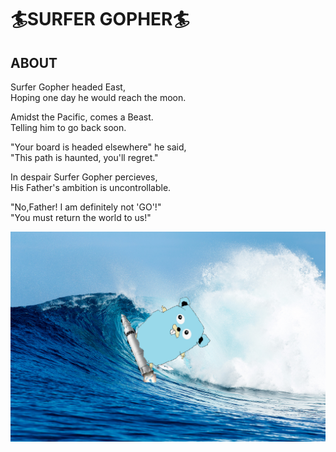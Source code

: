 # 🏄SURFER GOPHER🏄

## ABOUT

Surfer Gopher headed East,  
Hoping one day he would reach the moon.  

Amidst the Pacific, comes a Beast.  
Telling him to go back soon.  

"Your board is headed elsewhere" he said,  
"This path is haunted, you'll regret."  

In despair Surfer Gopher percieves,  
His Father's ambition is uncontrollable.

"No,Father! I am definitely not 'GO'!"  
"You must return the world to us!"


![logo](https://github.com/zenryokukun/surfergopher/blob/main/data/surfergopher.png)
